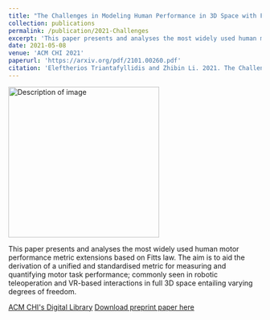 ```yaml
---
title: "The Challenges in Modeling Human Performance in 3D Space with Fitts Law"
collection: publications
permalink: /publication/2021-Challenges
excerpt: 'This paper presents and analyses the most widely used human motor performance metric extensions based on Fitts law. The aim is to aid the derivation of a unified and standardised metric for measuring and quantifying motor task performance; commonly seen in robotic teleoperation and VR-based interactions in full 3D space entailing varying degrees of freedom.'
date: 2021-05-08
venue: 'ACM CHI 2021'
paperurl: 'https://arxiv.org/pdf/2101.00260.pdf'
citation: 'Eleftherios Triantafyllidis and Zhibin Li. 2021. The Challenges in Modeling Human Performance in 3D Space with Fitts Law. In Extended Abstracts of the 2021 CHI Conference on Human Factors in Computing Systems (CHI EA 2021). Association for Computing Machinery, New York, NY, USA, Article 56, 1–9. https://doi.org/10.1145/3411763.3443442'
---
```

<img src="/images/500x300.png" alt="Description of image" width="300"/>

This paper presents and analyses the most widely used human motor performance metric extensions based on Fitts law. The aim is to aid the derivation of a unified and standardised metric for measuring and quantifying motor task performance; commonly seen in robotic teleoperation and VR-based interactions in full 3D space entailing varying degrees of freedom.

[ACM CHI's Digital Library](https://dl.acm.org/doi/abs/10.1145/3411763.3443442)
[Download preprint paper here](https://arxiv.org/pdf/2101.00260.pdf)
